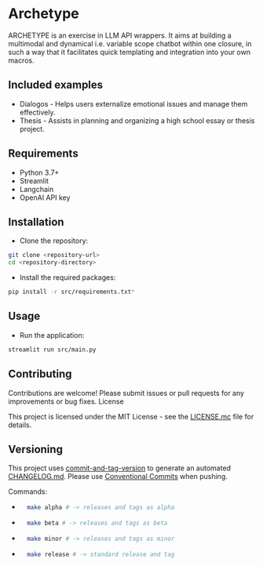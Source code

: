 # Archetype

ARCHETYPE is an exercise in LLM API wrappers.
It aims at building a multimodal and dynamical i.e. variable scope chatbot within one closure, in such a way that it facilitates quick templating and integration into your own macros.

## Included examples

* Dialogos - Helps users externalize emotional issues and manage them effectively.
* Thesis - Assists in planning and organizing a high school essay or thesis project.

## Requirements

* Python 3.7+
* Streamlit
* Langchain
* OpenAI API key

## Installation

* Clone the repository:
```bash
git clone <repository-url>
cd <repository-directory>
```

* Install the required packages:
```bash
pip install -r src/requirements.txt*
```

## Usage

* Run the application:
```bash
streamlit run src/main.py
```
## Contributing

Contributions are welcome! Please submit issues or pull requests for any improvements or bug fixes.
License

This project is licensed under the MIT License - see the [LICENSE.mc](LICENSE.md) file for details.

## Versioning

This project uses [commit-and-tag-version](https://github.com/absolute-version/commit-and-tag-version) to generate an automated [CHANGELOG.md](CHANGELOG.md).
Please use [Conventional Commits](https://www.conventionalcommits.org/en/v1.0.0/#summary) when pushing.

Commands:

* ```bash
    make alpha # -> releases and tags as alpha
    ```

* ```bash
    make beta # -> releases and tags as beta
    ```

* ```bash
    make minor # -> releases and tags as minor
    ```

* ```bash
    make release # -> standard release and tag
    ```
